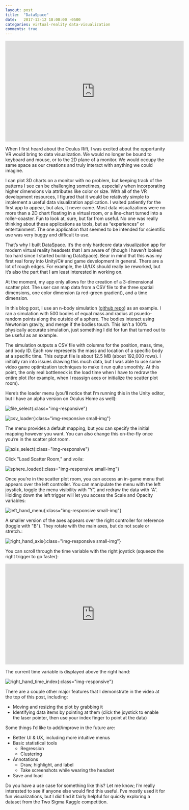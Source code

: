 ```yaml
---
layout: post
title:  "DataSpace"
date:   2017-12-12 18:00:00 -0500
categories: virtual-reality data-visualization
comments: true
---
```

<iframe width="560" height="315" src="https://www.youtube.com/embed/IUu1pJK793I" frameborder="0" gesture="media" allow="encrypted-media" allowfullscreen></iframe>

When I first heard about the Oculus Rift, I was excited about the opportunity VR would bring to data visualization. We would no longer be bound to keyboard and mouse, or to the 2D plane of a monitor. We would occupy the same space as our creations and truly interact with anything we could imagine.

I can plot 3D charts on a monitor with no problem, but keeping track of the patterns I see can be challenging sometimes, especially when incorporating higher dimensions via attributes like color or size. With all of the VR development resources, I figured that it would be relatively simple to implement a useful data visualization application. I waited patiently for the first app to appear, but alas, it never came. Most data visualizations were no more than a 2D chart floating in a virtual room, or a line-chart turned into a roller-coaster. Fun to look at, sure, but far from useful. No one was really thinking about these applications as tools, but as “experiences” or entertainment. The one application that seemed to be intended for scientific use was very buggy and difficult to use.

That’s why I built DataSpace. It’s the only hardcore data visualization app for modern virtual reality headsets that I am aware of (though I haven’t looked too hard since I started building DataSpace). Bear in mind that this was my first real foray into Unity/C# and game development in general. There are a lot of rough edges. For example, the UI/UX should really be reworked, but it’s also the part that I am least interested in working on.

At the moment, my app only allows for the creation of a 3-dimensional scatter plot. The user can map data from a CSV file to the three spatial dimensions, one color dimension (a red-green gradient), and a time dimension.

In this blog post, I use an n-body simulation ([github repo](https://github.com/dan-nadler/n-body)) as an example. I ran a simulation with 500 bodies of equal mass and radius at psuedo-random points along the outside of a sphere. The bodies interact using Newtonian gravity, and merge if the bodies touch. This isn’t a 100% physically accurate simulation, just something I did for fun that turned out to be useful as an example.

The simulation outputs a CSV file with columns for the position, mass, time, and body ID. Each row represents the mass and location of a specific body at a specific time. This output file is about 12.5 MB (about 192,000 rows). I initially ran into issues drawing this much data, but I was able to use some video game optimization techniques to make it run quite smoothly. At this point, the only real bottleneck is the load time when I have to redraw the entire plot (for example, when I reassign axes or initialize the scatter plot room).

Here’s the loader menu (you’ll notice that I’m running this in the Unity editor, but I have an alpha version on Oculus Home as well):

![file_select]({{site.url}}/assets/2017-12-5-dataspace/file-select.jpg){:class="img-responsive"}

![csv_loader]({{site.url}}/assets/2017-12-5-dataspace/csv-loader.jpg){:class="img-responsive small-img"}

The menu provides a default mapping, but you can specify the initial mapping however you want. You can also change this on-the-fly once you’re in the scatter plot room.

![axis_select]({{site.url}}/assets/2017-12-5-dataspace/axis-select.jpg){:class="img-responsive"}

Click "Load Scatter Room," and voila:

![sphere_loaded]({{site.url}}/assets/2017-12-5-dataspace/sphere-loaded.jpg){:class="img-responsive small-img"}

Once you’re in the scatter plot room, you can access an in-game menu that appears over the left controller. You can manipulate the menu with the left joystick, toggle the menu visibility with “Y”, and redraw the data with “A”. Holding down the left trigger will let you access the Scale and Opacity variables:

![left_hand_menu]({{site.url}}/assets/2017-12-5-dataspace/left-hand-menu.jpg){:class="img-responsive small-img"}

A smaller version of the axes appears over the right controller for reference (toggle with "B"). They rotate with the main axes, but do not scale or stretch.:

![right_hand_axis]({{site.url}}/assets/2017-12-5-dataspace/right-hand-axis.jpg){:class="img-responsive small-img"}

You can scroll through the time variable with the right joystick (squeeze the right trigger to go faster):

<iframe width="560" height="315" src="https://www.youtube.com/embed/rRlsQmTmpVw" frameborder="0" allowfullscreen></iframe>

The current time variable is displayed above the right hand:

![right_hand_time_index]({{site.url}}/assets/2017-12-5-dataspace/right-hand-time-index.jpg){:class="img-responsive"}

There are a couple other major features that I demonstrate in the video at the top of this post, including:
-	Moving and resizing the plot by grabbing it
-	Identifying data items by pointing at them (click the joystick to enable the laser pointer, then use your index finger to point at the data)

Some things I’d like to add/improve in the future are:
-	Better UI & UX, including more intuitive menus
-	Basic statistical tools
    -	Regression
    -	Clustering
-	Annotations
    -	Draw, highlight, and label
    -	Take screenshots while wearing the headset
-	Save and load

Do you have a use case for something like this? Let me know; I’m really interested to see if anyone else would find this useful. I’ve mostly used it for fun visualizations, but I did find it fairly helpful for quickly exploring a dataset from the Two Sigma Kaggle competition.
